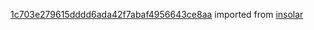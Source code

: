 [1c703e279615dddd6ada42f7abaf4956643ce8aa](https://github.com/insolar/insolar/commit/1c703e279615dddd6ada42f7abaf4956643ce8aa) imported from [insolar](https://github.com/insolar/insolar)
